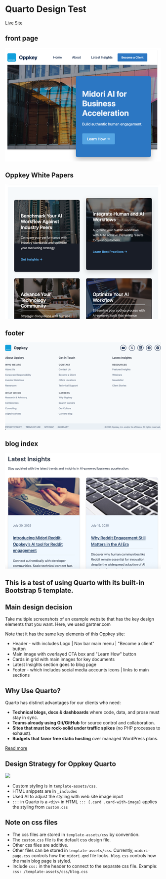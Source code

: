# Quarto Design Test

[Live Site](https://codetricity.github.io/oppkey-quarto/)

## front page

![front page](docs/frontpage2.png)

## Oppkey White Papers

![content layout](docs/content_layout2.png)

## footer

![footer](docs/footer2.png)

## blog index

![blog index](docs/latest-insights.png)

## This is a test of using Quarto with its built-in Bootstrap 5 template.

## Main design decision

Take multiple screenshots of an example website that has the key design elements that you want. Here, we used gartner.com 

Note that it has the same key elements of this Oppkey site:

* Header - with includes Logo | Nav bar main menu | "Become a client" button
* Main image with overlayed CTA box and "Learn How" button
* Cards in grid with main images for key documents
* Latest Insights section goes to blog page
* Footer - which includes social media accounts icons | links to main sections

## Why Use Quarto?

Quarto has distinct advantages for our clients who need:

- **Technical blogs, docs & dashboards** where code, data, and prose must stay in sync.  
- **Teams already using Git/GitHub** for source control and collaboration.  
- **Sites that must be rock-solid under traffic spikes** (no PHP processes to exhaust).  
- **Budgets that favor free static hosting** over managed WordPress plans.

[Read more](why-quarto.qmd)

## Design Strategy for Oppkey Quarto

![](oppkey-quarto.png)

* Custom styling is in `template-assets/css`.
* HTML snippets are in `_includes`
* Used AI to adjust the styling with web site image input
* `:::` in Quarto is a `<div>` in HTML
  `::: {.card .card-with-image}` applies the styling from `custom.css`

## Note on css files

* The css files are stored in `template-assets/css` by convention.
* The `custom.css` file is the default css design file.
* Other css files are additive.
* Other files can be stored in `template-assets/css`. Currently, `midori-page.css` controls how the `midori.qmd` file looks. `blog.css` controls how the main blog page is styled.
* Include `css:` in the header to connect to the separate css file. Example: `css: /template-assets/css/blog.css`
